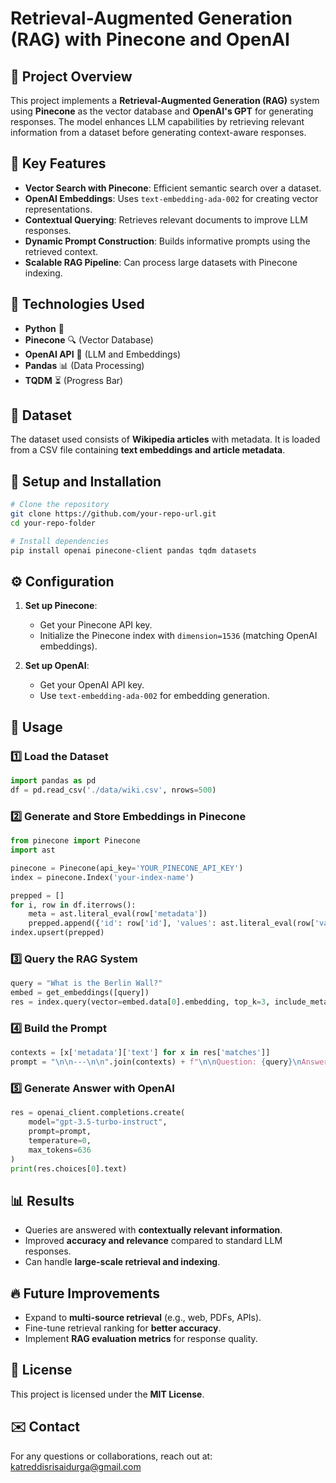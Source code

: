 # Retrieval-Augmented Generation (RAG) with Pinecone and OpenAI

## 📌 Project Overview
This project implements a **Retrieval-Augmented Generation (RAG)** system using **Pinecone** as the vector database and **OpenAI's GPT** for generating responses. The model enhances LLM capabilities by retrieving relevant information from a dataset before generating context-aware responses. 

## 🎯 Key Features
- **Vector Search with Pinecone**: Efficient semantic search over a dataset.
- **OpenAI Embeddings**: Uses `text-embedding-ada-002` for creating vector representations.
- **Contextual Querying**: Retrieves relevant documents to improve LLM responses.
- **Dynamic Prompt Construction**: Builds informative prompts using the retrieved context.
- **Scalable RAG Pipeline**: Can process large datasets with Pinecone indexing.

## 🚀 Technologies Used
- **Python** 🐍
- **Pinecone** 🔍 (Vector Database)
- **OpenAI API** 🤖 (LLM and Embeddings)
- **Pandas** 📊 (Data Processing)
- **TQDM** ⏳ (Progress Bar)

## 📂 Dataset
The dataset used consists of **Wikipedia articles** with metadata. It is loaded from a CSV file containing **text embeddings and article metadata**.

## 🔧 Setup and Installation
```bash
# Clone the repository
git clone https://github.com/your-repo-url.git
cd your-repo-folder

# Install dependencies
pip install openai pinecone-client pandas tqdm datasets
```

## ⚙️ Configuration
1. **Set up Pinecone**:
   - Get your Pinecone API key.
   - Initialize the Pinecone index with `dimension=1536` (matching OpenAI embeddings).

2. **Set up OpenAI**:
   - Get your OpenAI API key.
   - Use `text-embedding-ada-002` for embedding generation.

## 📌 Usage
### 1️⃣ Load the Dataset
```python
import pandas as pd
df = pd.read_csv('./data/wiki.csv', nrows=500)
```

### 2️⃣ Generate and Store Embeddings in Pinecone
```python
from pinecone import Pinecone
import ast

pinecone = Pinecone(api_key='YOUR_PINECONE_API_KEY')
index = pinecone.Index('your-index-name')

prepped = []
for i, row in df.iterrows():
    meta = ast.literal_eval(row['metadata'])
    prepped.append({'id': row['id'], 'values': ast.literal_eval(row['values']), 'metadata': meta})
index.upsert(prepped)
```

### 3️⃣ Query the RAG System
```python
query = "What is the Berlin Wall?"
embed = get_embeddings([query])
res = index.query(vector=embed.data[0].embedding, top_k=3, include_metadata=True)
```

### 4️⃣ Build the Prompt
```python
contexts = [x['metadata']['text'] for x in res['matches']]
prompt = "\n\n---\n\n".join(contexts) + f"\n\nQuestion: {query}\nAnswer:"
```

### 5️⃣ Generate Answer with OpenAI
```python
res = openai_client.completions.create(
    model="gpt-3.5-turbo-instruct",
    prompt=prompt,
    temperature=0,
    max_tokens=636
)
print(res.choices[0].text)
```

## 📊 Results
- Queries are answered with **contextually relevant information**.
- Improved **accuracy and relevance** compared to standard LLM responses.
- Can handle **large-scale retrieval and indexing**.

## 🔥 Future Improvements
- Expand to **multi-source retrieval** (e.g., web, PDFs, APIs).
- Fine-tune retrieval ranking for **better accuracy**.
- Implement **RAG evaluation metrics** for response quality.

## 📜 License
This project is licensed under the **MIT License**.

## ✉️ Contact
For any questions or collaborations, reach out at: [katreddisrisaidurga@gmail.com](mailto:katreddisrisaidurga@gmail.com)
